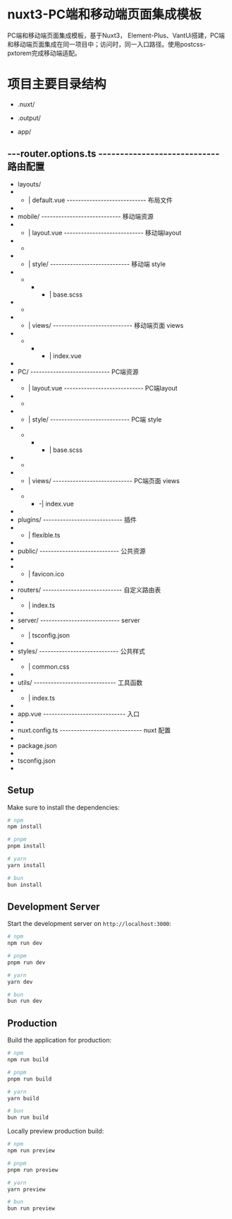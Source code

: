 # nuxt3-PC端和移动端页面集成模板

PC端和移动端页面集成模板，基于Nuxt3， Element-Plus、VantUi搭建，PC端和移动端页面集成在同一项目中；访问时，同一入口路径。使用postcss-pxtorem完成移动端适配。


# 项目主要目录结构

- .nuxt/

- .output/

- app/ <br/>

---router.options.ts   ---------------------------- 路由配置
-
- layouts/
- - | default.vue         ---------------------------- 布局文件
-
- mobile/                 ---------------------------- 移动端资源
- - | layout.vue          ---------------------------- 移动端layout
- -
- - | style/              ---------------------------- 移动端 style
- - - - | base.scss
- -
- - | views/              ---------------------------- 移动端页面 views
- - - - | index.vue
-
- PC/                     ---------------------------- PC端资源
- - | layout.vue          ---------------------------- PC端layout
- -
- - | style/              ---------------------------- PC端 style
- - - - | base.scss
- -
- - | views/              ---------------------------- PC端页面 views
- - - -| index.vue
-
- plugins/                ---------------------------- 插件
- - | flexible.ts
-
- public/                 ---------------------------- 公共资源
-
- - | favicon.ico
-
- routers/                ---------------------------- 自定义路由表
- - | index.ts
-
- server/                 ---------------------------- server
- - | tsconfig.json
-
- styles/                 ---------------------------- 公共样式
- - | common.css
-
- utils/                  ----------------------------- 工具函数
- - | index.ts
-
- app.vue                 ----------------------------- 入口
-
- nuxt.config.ts          ----------------------------- nuxt 配置
-
- package.json
-
- tsconfig.json
-

## Setup

Make sure to install the dependencies:

```bash
# npm
npm install

# pnpm
pnpm install

# yarn
yarn install

# bun
bun install
```

## Development Server

Start the development server on `http://localhost:3000`:

```bash
# npm
npm run dev

# pnpm
pnpm run dev

# yarn
yarn dev

# bun
bun run dev
```

## Production

Build the application for production:

```bash
# npm
npm run build

# pnpm
pnpm run build

# yarn
yarn build

# bun
bun run build
```

Locally preview production build:

```bash
# npm
npm run preview

# pnpm
pnpm run preview

# yarn
yarn preview

# bun
bun run preview
```

